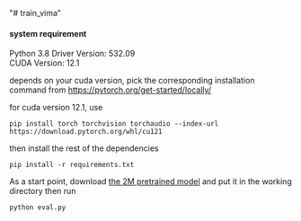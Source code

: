 "# train_vima" 

#### system requirement

Python 3.8
Driver Version: 532.09       
CUDA Version: 12.1

depends on your cuda version, pick the corresponding installation command from
https://pytorch.org/get-started/locally/

for cuda version 12.1, use

```
pip install torch torchvision torchaudio --index-url https://download.pytorch.org/whl/cu121
```

then install the rest of the dependencies

```
pip install -r requirements.txt
```

As a start point, download [the 2M pretrained model](https://huggingface.co/VIMA/VIMA/resolve/main/2M.ckpt) and put it in the working directory then run 

```
python eval.py
```